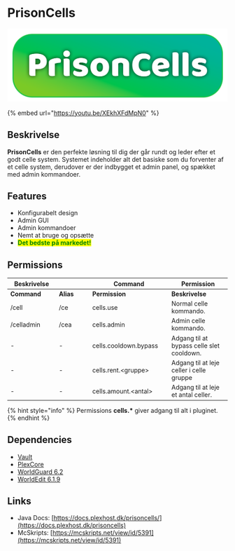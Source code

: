 # PrisonCells

![](../.gitbook/assets/prisoncells.png)

{% embed url="https://youtu.be/XEkhXFdMpN0" %}

## Beskrivelse <a href="#description" id="description"></a>

**PrisonCells** er den perfekte løsning til dig der går rundt og leder efter et godt celle system. Systemet indeholder alt det basiske som du forventer af et celle system, derudover er der indbygget et admin panel, og spækket med admin kommandoer.



## Features

* Konfigurabelt design
* Admin GUI
* Admin kommandoer
* Nemt at bruge og opsætte
* <mark style="color:green;">**Det bedste på markedet!**</mark>



## Permissions

<table data-header-hidden><thead><tr><th width="150">Beskrivelse</th><th width="150"></th><th width="219">Command</th><th width="249.33333333333331">Permission</th></tr></thead><tbody><tr><td><strong>Command</strong></td><td><strong>Alias</strong></td><td><strong>Permission</strong></td><td><strong>Beskrivelse</strong></td></tr><tr><td>/cell</td><td>/ce</td><td>cells.use</td><td>Normal celle kommando.</td></tr><tr><td>/celladmin</td><td>/cea</td><td>cells.admin</td><td>Admin celle kommando.</td></tr><tr><td>-</td><td>-</td><td>cells.cooldown.bypass</td><td>Adgang til at bypass celle slet cooldown.</td></tr><tr><td>-</td><td>-</td><td>cells.rent.&#x3C;gruppe></td><td>Adgang til at leje celler i celle gruppe</td></tr><tr><td>-</td><td>-</td><td>cells.amount.&#x3C;antal></td><td>Adgang til at leje et antal celler.</td></tr></tbody></table>

{% hint style="info" %}
Permissions **cells.\*** giver adgang til alt i pluginet.
{% endhint %}

## Dependencies

* [Vault](https://www.spigotmc.org/resources/vault.34315/)
* [PlexCore](https://plexhost.dk/plugins)
* [WorldGuard 6.2](https://dev.bukkit.org/projects/worldguard/files/956770)
* [WorldEdit 6.1.9](https://dev.bukkit.org/projects/worldedit/files/2597538)

## Links

* Java Docs: [https://docs.plexhost.dk/prisoncells/](https://docs.plexhost.dk/prisoncells)
* McSkripts: [https://mcskripts.net/view/id/5391](https://mcskripts.net/view/id/5391)

